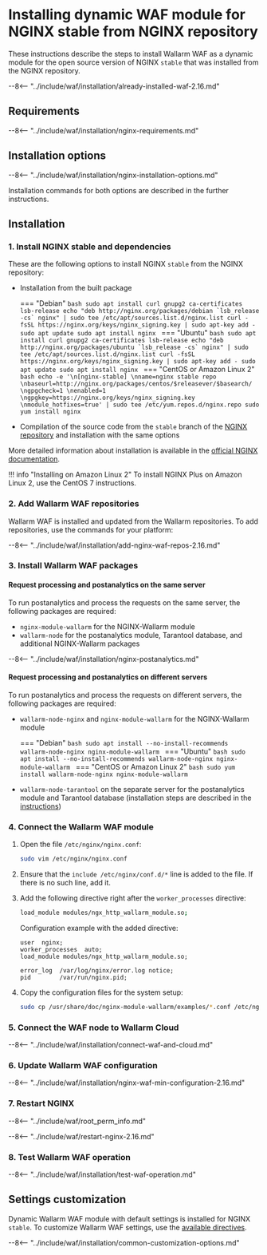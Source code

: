 [img-wl-console-users]:             ../../images/check-users.png 
[wallarm-status-instr]:             ../../admin-en/configure-statistics-service.md
[memory-instr]:                     ../../admin-en/configuration-guides/allocate-resources-for-waf-node.md
[waf-directives-instr]:             ../../admin-en/configure-parameters-en.md
[sqli-attack-desc]:                 ../../attacks-vulns-list.md#sql-injection
[xss-attack-desc]:                  ../../attacks-vulns-list.md#crosssite-scripting-xss
[img-test-attacks-in-ui]:           ../../images/admin-guides/test-attacks.png
[waf-mode-instr]:                   ../../admin-en/configure-wallarm-mode.md
[logging-instr]:                    ../../admin-en/configure-logging.md
[proxy-balancer-instr]:             ../../admin-en/using-proxy-or-balancer-en.md
[scanner-whitelisting-instr]:       ../../admin-en/scanner-ips-whitelisting.md
[process-time-limit-instr]:         ../../admin-en/configure-parameters-en.md#wallarm_process_time_limit
[configure-selinux-instr]:          ../../admin-en/configure-selinux.md
[configure-proxy-balancer-instr]:   ../../admin-en/configuration-guides/access-to-wallarm-api-via-proxy.md
[install-postanalytics-instr]:      ../../admin-en/installation-postanalytics-en.md
[2.14-install-postanalytics-instr]: ../../../2.14/admin-en/installation-postanalytics-en/
[update-instr]:                     ../../updating-migrating/nginx-modules.md
[2.14-installation-instr]:          ../../../2.14/waf-installation/nginx/dynamic-module/
[nginx-modules-update-docs]:        ../../../updating-migrating/nginx-modules/
[separate-postanalytics-update-docs]:   ../../../updating-migrating/separate-postanalytics/
[install-postanalytics-docs]:        ../../../admin-en/installation-postanalytics-en/
[versioning-policy]:               ../../updating-migrating/versioning-policy.md

# Installing dynamic WAF module for NGINX stable from NGINX repository

These instructions describe the steps to install Wallarm WAF as a dynamic module for the open source version of NGINX `stable` that was installed from the NGINX repository.

--8<-- "../include/waf/installation/already-installed-waf-2.16.md"

## Requirements

--8<-- "../include/waf/installation/nginx-requirements.md"

## Installation options

--8<-- "../include/waf/installation/nginx-installation-options.md"

Installation commands for both options are described in the further instructions.

## Installation

### 1. Install NGINX stable and dependencies

These are the following options to install NGINX `stable` from the NGINX repository:

* Installation from the built package

    === "Debian"
        ```bash
        sudo apt install curl gnupg2 ca-certificates lsb-release
        echo "deb http://nginx.org/packages/debian `lsb_release -cs` nginx" | sudo tee /etc/apt/sources.list.d/nginx.list
        curl -fsSL https://nginx.org/keys/nginx_signing.key | sudo apt-key add -
        sudo apt update
        sudo apt install nginx
        ```
    === "Ubuntu"
        ```bash
        sudo apt install curl gnupg2 ca-certificates lsb-release
        echo "deb http://nginx.org/packages/ubuntu `lsb_release -cs` nginx" | sudo tee /etc/apt/sources.list.d/nginx.list
        curl -fsSL https://nginx.org/keys/nginx_signing.key | sudo apt-key add -
        sudo apt update
        sudo apt install nginx
        ```
    === "CentOS or Amazon Linux 2"
        ```bash
        echo -e '\n[nginx-stable] \nname=nginx stable repo \nbaseurl=http://nginx.org/packages/centos/$releasever/$basearch/ \ngpgcheck=1 \nenabled=1 \ngpgkey=https://nginx.org/keys/nginx_signing.key \nmodule_hotfixes=true' | sudo tee /etc/yum.repos.d/nginx.repo
        sudo yum install nginx
        ```

* Compilation of the source code from the `stable` branch of the [NGINX repository](https://hg.nginx.org/pkg-oss/branches) and installation with the same options

More detailed information about installation is available in the [official NGINX documentation](https://www.nginx.com/resources/admin-guide/installing-nginx-open-source/).

!!! info "Installing on Amazon Linux 2"
    To install NGINX Plus on Amazon Linux 2, use the CentOS 7 instructions.

### 2. Add Wallarm WAF repositories

Wallarm WAF is installed and updated from the Wallarm repositories. To add repositories, use the commands for your platform:

--8<-- "../include/waf/installation/add-nginx-waf-repos-2.16.md"

### 3. Install Wallarm WAF packages

#### Request processing and postanalytics on the same server

To run postanalytics and process the requests on the same server, the following packages are required:

* `nginx-module-wallarm` for the NGINX-Wallarm module
* `wallarm-node` for the postanalytics module, Tarantool database, and additional NGINX-Wallarm packages

--8<-- "../include/waf/installation/nginx-postanalytics.md"

#### Request processing and postanalytics on different servers

To run postanalytics and process the requests on different servers, the following packages are required:

* `wallarm-node-nginx` and `nginx-module-wallarm` for the NGINX-Wallarm module

    === "Debian"
        ```bash
        sudo apt install --no-install-recommends wallarm-node-nginx nginx-module-wallarm
        ```
    === "Ubuntu"
        ```bash
        sudo apt install --no-install-recommends wallarm-node-nginx nginx-module-wallarm
        ```
    === "CentOS or Amazon Linux 2"
        ```bash
        sudo yum install wallarm-node-nginx nginx-module-wallarm
        ```

* `wallarm-node-tarantool` on the separate server for the postanalytics module and Tarantool database (installation steps are described in the [instructions](../../admin-en/installation-postanalytics-en.md))

### 4. Connect the Wallarm WAF module

1. Open the file `/etc/nginx/nginx.conf`:

    ```bash
    sudo vim /etc/nginx/nginx.conf
    ```
2. Ensure that the `include /etc/nginx/conf.d/*` line is added to the file. If there is no such line, add it.
3. Add the following directive right after the `worker_processes` directive:

    ```bash
    load_module modules/ngx_http_wallarm_module.so;
    ```

    Configuration example with the added directive:

    ```
    user  nginx;
    worker_processes  auto;
    load_module modules/ngx_http_wallarm_module.so;

    error_log  /var/log/nginx/error.log notice;
    pid        /var/run/nginx.pid;
    ```

4. Copy the configuration files for the system setup:

    ``` bash
    sudo cp /usr/share/doc/nginx-module-wallarm/examples/*.conf /etc/nginx/conf.d/
    ```

### 5. Connect the WAF node to Wallarm Cloud

--8<-- "../include/waf/installation/connect-waf-and-cloud.md"

### 6. Update Wallarm WAF configuration

--8<-- "../include/waf/installation/nginx-waf-min-configuration-2.16.md"

### 7. Restart NGINX

--8<-- "../include/waf/root_perm_info.md"

--8<-- "../include/waf/restart-nginx-2.16.md"

### 8. Test Wallarm WAF operation

--8<-- "../include/waf/installation/test-waf-operation.md"

## Settings customization

Dynamic Wallarm WAF module with default settings is installed for NGINX `stable`. To customize Wallarm WAF settings, use the [available directives](../../admin-en/configure-parameters-en.md).

--8<-- "../include/waf/installation/common-customization-options.md"

